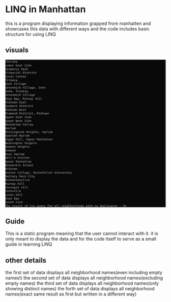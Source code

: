 # LINQ in Manhattan

this is a program displaying information grapped from manhatten and showcases this data with different ways and the code includes basic structure for using LINQ

## visuals

![](./1.png)

## Guide

This is a static program meaning that the user cannot interact with it. it is only meant to display the data and for the code itself to serve as a small guide in learning LINQ

## other details

the first set of data displays all neighborhood names(even including empty names!)
the second set of data displays all neighborhood names(excluding empty names)
the third set of data displays all neighborhood names(only showing distinct names)
the forth set of data displays all neighborhood names(exact same result as first but written in a different way)
